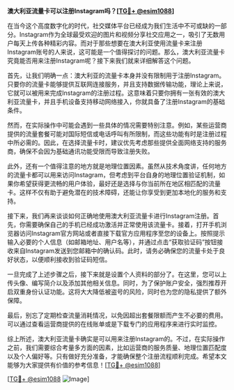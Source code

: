 **澳大利亚流量卡可以注册Instagram吗？[[TG💪+ @esim1088](https://t.me/s/esim1088)]**

在当今这个高度数字化的时代，社交媒体平台已经成为我们生活中不可或缺的一部分。Instagram作为全球最受欢迎的图片和视频分享社交应用之一，吸引了无数用户每天上传各种精彩内容。而对于那些想要在澳大利亚使用流量卡来注册Instagram账号的人来说，这可能是一个值得探讨的问题。那么，澳大利亚流量卡究竟能否用来注册Instagram呢？接下来我们就来详细解答这个问题。

首先，让我们明确一点：澳大利亚的流量卡本身并没有限制用于注册Instagram。只要你的流量卡能够提供互联网连接服务，并且支持数据传输功能，理论上来说，它就可以被用来完成Instagram的注册过程。这意味着只要你拥有一张有效的澳大利亚流量卡，并且手机设备支持移动网络接入，你就具备了注册Instagram的基础条件。

然而，在实际操作中可能会遇到一些具体的情况需要特别注意。例如，某些运营商提供的流量套餐可能对国际短信或电话呼叫有所限制，而这些功能有时是注册过程中所必需的。因此，在选择流量卡时，建议优先考虑那些提供全面网络支持的服务商，确保不会因为基础通讯功能受限而导致注册失败。

此外，还有一个值得注意的地方就是地理位置因素。虽然从技术角度讲，任何地方的流量卡都可以用来访问Instagram，但考虑到平台自身的地理位置验证机制，如果你希望获得更流畅的用户体验，最好还是选择与你当前所在地区相匹配的流量卡。这样不仅有助于避免潜在的技术障碍，还能让你享受到更加本地化的服务和支持。

接下来，我们再来谈谈如何正确地使用澳大利亚流量卡进行Instagram注册。首先，你需要确保自己的手机已经成功激活并正常使用该流量卡。接着，打开手机浏览器访问Instagram官方网站或者直接下载官方应用程序至您的设备上。按照提示输入必要的个人信息（如邮箱地址、用户名等），并通过点击“获取验证码”按钮接收来自Instagram发送到您邮箱中的确认码。此时，请务必确保您的流量卡处于良好状态，以便顺利接收到验证码短信。

一旦完成了上述步骤之后，接下来就是设置个人资料的部分了。在这里，您可以上传头像、编写简介以及添加其他相关信息。同时，为了保护账户安全，强烈推荐开启双重身份认证功能。这将大大降低被盗号的风险，同时也为您的隐私提供了额外保障。

最后，别忘了定期检查流量消耗情况，以免因超出套餐限额而产生不必要的费用。可以通过查看运营商提供的在线账单或是下载专门的应用程序来进行实时监控。

综上所述，澳大利亚流量卡确实是可以用来注册Instagram的。不过，在实际操作之前，我们需要综合考量多方面的因素，比如运营商的服务质量、地理位置匹配度以及个人偏好等。只有做好充分准备，才能确保整个注册流程顺利完成。希望本文能够为大家提供有价值的参考信息！[[TG💪+ @esim1088](https://t.me/s/esim1088)]

[[TG💪+ @esim1088](https://t.me/s/esim1088) ![Image](https://i.postimg.cc/4NQfJmqS/Snipaste-2025-05-13-00-14-12.png)]